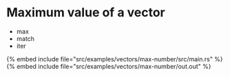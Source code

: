 # Maximum value of a vector

* max
* match
* iter

{% embed include file="src/examples/vectors/max-number/src/main.rs" %}
{% embed include file="src/examples/vectors/max-number/out.out" %}



